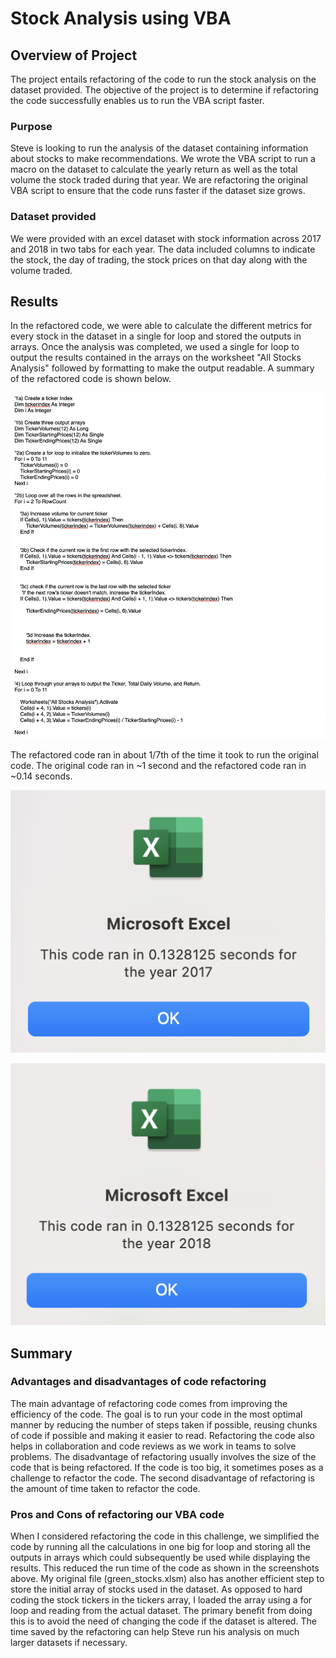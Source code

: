 # Stock Analysis using VBA

## Overview of Project
The project entails refactoring of the code to run the stock analysis on the dataset provided. The objective of the project is to determine if refactoring the code successfully enables us to run the VBA script faster. 

### Purpose
Steve is looking to run the analysis of the dataset containing information about stocks to make recommendations. We wrote the VBA script to run a macro on the dataset to calculate the yearly return as well as the total volume the stock traded during that year. We are refactoring the original VBA script to ensure that the code runs faster if the dataset size grows. 

### Dataset provided
We were provided with an excel dataset with stock information across 2017 and 2018 in two tabs for each year. The data included columns to indicate the stock, the day of trading, the stock prices on that day along with the volume traded. 


## Results
In the refactored code, we were able to calculate the different metrics for every stock in the dataset in a single for loop and stored the outputs in arrays. Once the analysis was completed, we used a single for loop to output the results contained in the arrays on the worksheet "All Stocks Analysis" followed by formatting to make the output readable. A summary of the refactored code is shown below. 

![Refactored code snapshot](https://github.com/dkatragadda/stock-analysis/blob/main/Resources/Refactored%20code.png)

The refactored code ran in about 1/7th of the time it took to run the original code. The original code ran in ~1 second and the refactored code ran in ~0.14 seconds. 

![Code run time for 2017 data](https://github.com/dkatragadda/stock-analysis/blob/main/Resources/VBA_Challenge_2017.png)

![Code run time for 2018 data](https://github.com/dkatragadda/stock-analysis/blob/main/Resources/VBA_Challenge_2018.png)


## Summary

### Advantages and disadvantages of code refactoring 
The main advantage of refactoring code comes from improving the efficiency of the code. The goal is to run your code in the most optimal manner by reducing the number of steps taken if possible, reusing chunks of code if possible and making it easier to read. Refactoring the code also helps in collaboration and code reviews as we work in teams to solve problems. 
The disadvantage of refactoring usually involves the size of the code that is being refactored. If the code is too big, it sometimes poses as a challenge to refactor the code. The second disadvantage of refactoring is the amount of time taken to refactor the code. 

### Pros and Cons of refactoring our VBA code
When I considered refactoring the code in this challenge, we simplified the code by running all the calculations in one big for loop and storing all the outputs in arrays which could subsequently be used while displaying the results. This reduced the run time of the code as shown in the screenshots above. My original file (green_stocks.xlsm) also has another efficient step to store the initial array of stocks used in the dataset. As opposed to hard coding the stock tickers in the tickers array, I loaded the array using a for loop and reading from the actual dataset. The primary benefit from doing this is to avoid the need of changing the code if the dataset is altered. The time saved by the refactoring can help Steve run his analysis on much larger datasets if necessary. 
